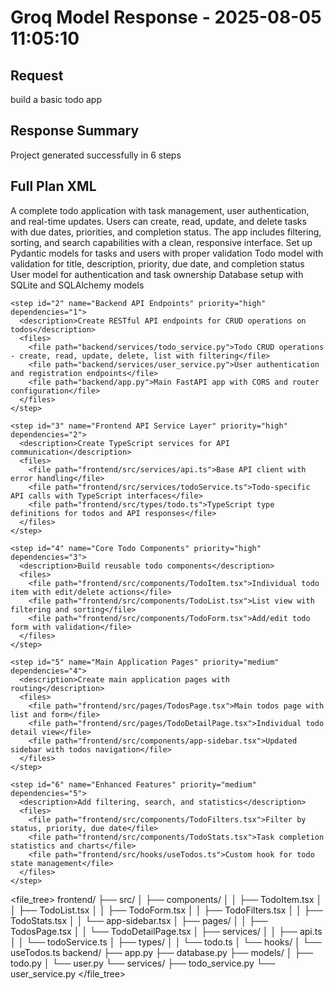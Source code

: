 # Groq Model Response - 2025-08-05 11:05:10

## Request
build a basic todo app

## Response Summary
Project generated successfully in 6 steps

## Full Plan XML

<plan>
  <overview>A complete todo application with task management, user authentication, and real-time updates. Users can create, read, update, and delete tasks with due dates, priorities, and completion status. The app includes filtering, sorting, and search capabilities with a clean, responsive interface.</overview>
  
  <steps>
    <step id="1" name="Backend Models and Database" priority="high" dependencies="">
      <description>Set up Pydantic models for tasks and users with proper validation</description>
      <files>
        <file path="backend/models/todo.py">Todo model with validation for title, description, priority, due date, and completion status</file>
        <file path="backend/models/user.py">User model for authentication and task ownership</file>
        <file path="backend/database.py">Database setup with SQLite and SQLAlchemy models</file>
      </files>
    </step>
    
    <step id="2" name="Backend API Endpoints" priority="high" dependencies="1">
      <description>Create RESTful API endpoints for CRUD operations on todos</description>
      <files>
        <file path="backend/services/todo_service.py">Todo CRUD operations - create, read, update, delete, list with filtering</file>
        <file path="backend/services/user_service.py">User authentication and registration endpoints</file>
        <file path="backend/app.py">Main FastAPI app with CORS and router configuration</file>
      </files>
    </step>
    
    <step id="3" name="Frontend API Service Layer" priority="high" dependencies="2">
      <description>Create TypeScript services for API communication</description>
      <files>
        <file path="frontend/src/services/api.ts">Base API client with error handling</file>
        <file path="frontend/src/services/todoService.ts">Todo-specific API calls with TypeScript interfaces</file>
        <file path="frontend/src/types/todo.ts">TypeScript type definitions for todos and API responses</file>
      </files>
    </step>
    
    <step id="4" name="Core Todo Components" priority="high" dependencies="3">
      <description>Build reusable todo components</description>
      <files>
        <file path="frontend/src/components/TodoItem.tsx">Individual todo item with edit/delete actions</file>
        <file path="frontend/src/components/TodoList.tsx">List view with filtering and sorting</file>
        <file path="frontend/src/components/TodoForm.tsx">Add/edit todo form with validation</file>
      </files>
    </step>
    
    <step id="5" name="Main Application Pages" priority="medium" dependencies="4">
      <description>Create main application pages with routing</description>
      <files>
        <file path="frontend/src/pages/TodosPage.tsx">Main todos page with list and form</file>
        <file path="frontend/src/pages/TodoDetailPage.tsx">Individual todo detail view</file>
        <file path="frontend/src/components/app-sidebar.tsx">Updated sidebar with todos navigation</file>
      </files>
    </step>
    
    <step id="6" name="Enhanced Features" priority="medium" dependencies="5">
      <description>Add filtering, search, and statistics</description>
      <files>
        <file path="frontend/src/components/TodoFilters.tsx">Filter by status, priority, due date</file>
        <file path="frontend/src/components/TodoStats.tsx">Task completion statistics and charts</file>
        <file path="frontend/src/hooks/useTodos.ts">Custom hook for todo state management</file>
      </files>
    </step>
  </steps>
  
  <file_tree>
frontend/
├── src/
│   ├── components/
│   │   ├── TodoItem.tsx
│   │   ├── TodoList.tsx
│   │   ├── TodoForm.tsx
│   │   ├── TodoFilters.tsx
│   │   ├── TodoStats.tsx
│   │   └── app-sidebar.tsx
│   ├── pages/
│   │   ├── TodosPage.tsx
│   │   └── TodoDetailPage.tsx
│   ├── services/
│   │   ├── api.ts
│   │   └── todoService.ts
│   ├── types/
│   │   └── todo.ts
│   └── hooks/
│       └── useTodos.ts
backend/
├── app.py
├── database.py
├── models/
│   ├── todo.py
│   └── user.py
└── services/
    ├── todo_service.py
    └── user_service.py
  </file_tree>
</plan>